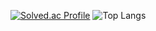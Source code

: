 
[![Solved.ac Profile](http://mazassumnida.wtf/api/generate_badge?boj=wlghd5524)](https://solved.ac/wlghd5524)
![Top Langs](https://github-readme-stats.vercel.app/api/top-langs/?username=wlghd5524&layout=compact&theme=onedark)
<!--
**wlghd5524/wlghd5524** is a ✨ _special_ ✨ repository because its `README.md` (this file) appears on your GitHub profile.

Here are some ideas to get you started:

- 🔭 I’m currently working on ...
- 🌱 I’m currently learning ...
- 👯 I’m looking to collaborate on ...
- 🤔 I’m looking for help with ...
- 💬 Ask me about ...
- 📫 How to reach me: ...
- 😄 Pronouns: ...
- ⚡ Fun fact: ...
-->
